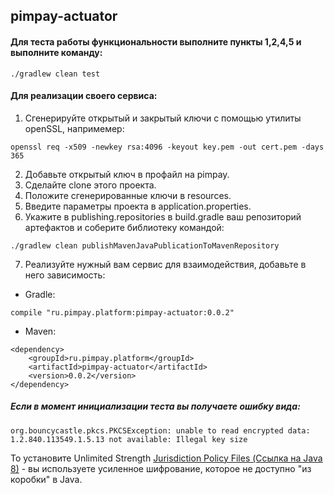 ## pimpay-actuator

#### Для теста работы функциональности выполните пункты 1,2,4,5 и выполните команду:
```
./gradlew clean test
```

#### Для реализации своего сервиса:
1. Сгенерируйте открытый и закрытый ключи с помощью утилиты openSSL, напримемер:
```
openssl req -x509 -newkey rsa:4096 -keyout key.pem -out cert.pem -days 365
```
2. Добавьте открытый ключ в профайл на pimpay.
3. Сделайте clone этого проекта.
4. Положите сгенерированные ключи в resources.
5. Введите параметры проекта в application.properties.
6. Укажите в publishing.repositories в build.gradle ваш репозиторий артефактов и соберите библиотеку командой: 
```
./gradlew clean publishMavenJavaPublicationToMavenRepository
```
7. Реализуйте нужный вам сервис для взаимодействия, добавьте в него зависимость:

- Gradle:
```
compile "ru.pimpay.platform:pimpay-actuator:0.0.2"
```
  
- Maven:
```
<dependency>
    <groupId>ru.pimpay.platform</groupId>
    <artifactId>pimpay-actuator</artifactId>
    <version>0.0.2</version>
</dependency>
```


##### Если в момент инициализации теста вы получаете ошибку вида:
```
org.bouncycastle.pkcs.PKCSException: unable to read encrypted data: 1.2.840.113549.1.5.13 not available: Illegal key size
```
То установите Unlimited Strength [Jurisdiction Policy Files (Ссылка на Java 8)](http://www.oracle.com/technetwork/java/javase/downloads/jce8-download-2133166.html) - вы используете усиленное шифрование, которое не доступно "из коробки" в Java. 